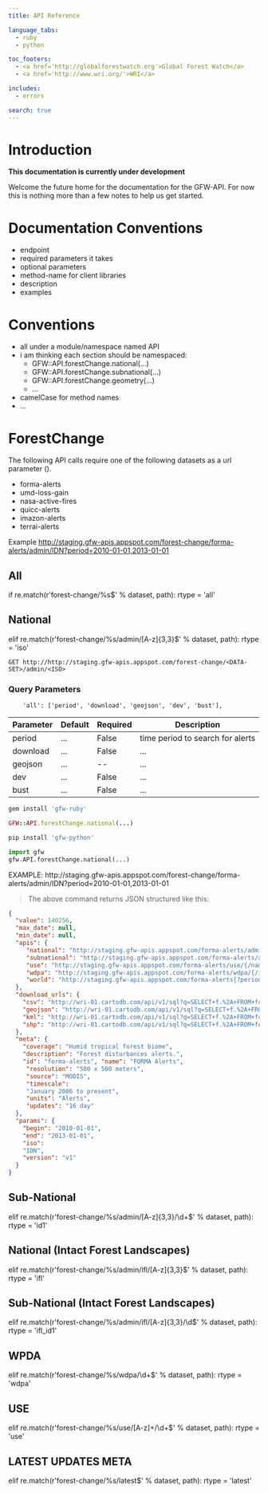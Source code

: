 ```yaml
---
title: API Reference

language_tabs:
  - ruby
  - python

toc_footers:
  - <a href='http://globalforestwatch.org'>Global Forest Watch</a>
  - <a href='http://www.wri.org/'>WRI</a>

includes:
  - errors

search: true
---
```


# Introduction

**This documentation is currently under development**

Welcome the future home for the documentation for the GFW-API. For now this is nothing more than a few notes to help us get started.

# Documentation Conventions

* endpoint
* required parameters it takes
* optional parameters
* method-name for client libraries
* description
* examples

# Conventions

* all under a module/namespace named API
* i am thinking each section should be namespaced:
  - GFW::API.forestChange.national(...)
  - GFW::API.forestChange.subnational(...)
  - GFW::API.forestChange.geometry(...)
  - ...
* camelCase for method names
* ...

# ForestChange

The following API calls require one of the following datasets as a url parameter (<DATA-SET>).

* forma-alerts
* umd-loss-gain
* nasa-active-fires
* quicc-alerts
* imazon-alerts
* terrai-alerts

Example http://staging.gfw-apis.appspot.com/forest-change/forma-alerts/admin/IDN?period=2010-01-01,2013-01-01

## All

if re.match(r'forest-change/%s$' % dataset, path):
    rtype = 'all'

## National

elif re.match(r'forest-change/%s/admin/[A-z]{3,3}$' % dataset, path):
    rtype = 'iso'

`GET http://http://staging.gfw-apis.appspot.com/forest-change/<DATA-SET>/admin/<ISO>`

### Query Parameters
        'all': ['period', 'download', 'geojson', 'dev', 'bust'],

Parameter | Default | Required | Description
--------- | ------- | -------- | -----------
period | ... | False | time period to search for alerts
download | ... | False | ...
geojson | ... | -- | ...
dev | ... | False | ...
bust | ... | False | ...

```ruby
gem install 'gfw-ruby'

GFW::API.forestChange.national(...)
```

```python
pip install 'gfw-python'

import gfw
gfw.API.forestChange.national(...)

```

<aside class="success">
EXAMPLE: http://staging.gfw-apis.appspot.com/forest-change/forma-alerts/admin/IDN?period=2010-01-01,2013-01-01
</aside>

> The above command returns JSON structured like this:

```json
{
  "value": 140256,
  "max_date": null, 
  "min_date": null,
  "apis": {
     "national": "http://staging.gfw-apis.appspot.com/forma-alerts/admin{/iso}{?period,download,bust,dev}", 
     "subnational": "http://staging.gfw-apis.appspot.com/forma-alerts/admin{/iso}{/id1}{?period,download,bust,dev}", 
     "use": "http://staging.gfw-apis.appspot.com/forma-alerts/use/{/name}{/id}{?period,download,bust,dev}", 
     "wdpa": "http://staging.gfw-apis.appspot.com/forma-alerts/wdpa/{/id}{?period,download,bust,dev}", 
     "world": "http://staging.gfw-apis.appspot.com/forma-alerts{?period,geojson,download,bust,dev}"
  }, 
  "download_urls": {
    "csv": "http://wri-01.cartodb.com/api/v1/sql?q=SELECT+f.%2A+FROM+forma_api+f+WHERE+f.date+%3E%3D+%272010-01-01%27%3A%3Adate+AND+f.date+%3C%3D+%272013-01-01%27%3A%3Adate+AND+f.iso+%3D+UPPER%28%27IDN%27%29&version=v1&format=csv", 
    "geojson": "http://wri-01.cartodb.com/api/v1/sql?q=SELECT+f.%2A+FROM+forma_api+f+WHERE+f.date+%3E%3D+%272010-01-01%27%3A%3Adate+AND+f.date+%3C%3D+%272013-01-01%27%3A%3Adate+AND+f.iso+%3D+UPPER%28%27IDN%27%29&version=v1&format=geojson",
    "kml": "http://wri-01.cartodb.com/api/v1/sql?q=SELECT+f.%2A+FROM+forma_api+f+WHERE+f.date+%3E%3D+%272010-01-01%27%3A%3Adate+AND+f.date+%3C%3D+%272013-01-01%27%3A%3Adate+AND+f.iso+%3D+UPPER%28%27IDN%27%29&version=v1&format=kml", 
    "shp": "http://wri-01.cartodb.com/api/v1/sql?q=SELECT+f.%2A+FROM+forma_api+f+WHERE+f.date+%3E%3D+%272010-01-01%27%3A%3Adate+AND+f.date+%3C%3D+%272013-01-01%27%3A%3Adate+AND+f.iso+%3D+UPPER%28%27IDN%27%29&version=v1&format=shp", "svg": "http://wri-01.cartodb.com/api/v1/sql?q=SELECT+f.%2A+FROM+forma_api+f+WHERE+f.date+%3E%3D+%272010-01-01%27%3A%3Adate+AND+f.date+%3C%3D+%272013-01-01%27%3A%3Adate+AND+f.iso+%3D+UPPER%28%27IDN%27%29&version=v1&format=svg"
  }, 
  "meta": {
    "coverage": "Humid tropical forest biome", 
    "description": "Forest disturbances alerts.", 
    "id": "forma-alerts", "name": "FORMA Alerts",
     "resolution": "500 x 500 meters", 
     "source": "MODIS", 
     "timescale": 
     "January 2006 to present", 
     "units": "Alerts", 
     "updates": "16 day"
  }, 
  "params": {
    "begin": "2010-01-01", 
    "end": "2013-01-01", 
    "iso": 
    "IDN", 
    "version": "v1"
  }
}
```


## Sub-National

elif re.match(r'forest-change/%s/admin/[A-z]{3,3}/\d+$' % dataset, path):
    rtype = 'id1'

## National (Intact Forest Landscapes)

elif re.match(r'forest-change/%s/admin/ifl/[A-z]{3,3}$' % dataset, path):
    rtype = 'ifl'

## Sub-National (Intact Forest Landscapes)

elif re.match(r'forest-change/%s/admin/ifl/[A-z]{3,3}/\d$' % dataset, path):
    rtype = 'ifl_id1'        

## WPDA

elif re.match(r'forest-change/%s/wdpa/\d+$' % dataset, path):
    rtype = 'wdpa'

## USE

elif re.match(r'forest-change/%s/use/[A-z]+/\d+$' % dataset, path):
    rtype =  'use'

## LATEST UPDATES META

elif re.match(r'forest-change/%s/latest$' % dataset, path):
    rtype = 'latest'

